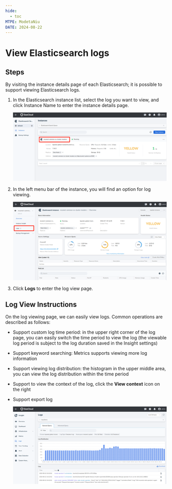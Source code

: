 ```yaml
---
hide:
  - toc
MTPE: ModetaNiu
DATE: 2024-08-22
---
```


# View Elasticsearch logs

## Steps

By visiting the instance details page of each Elasticsearch; it is possible to support viewing Elasticsearch logs.

1. In the Elasticsearch instance list, select the log you want to view, and click Instance Name to enter 
   the instance details page.

    ![Instance](../images/log01.png)

2. In the left menu bar of the instance, you will find an option for log viewing.

    ![Logs](../images/log02.png)

3. Click __Logs__ to enter the log view page.

## Log View Instructions

On the log viewing page, we can easily view logs. Common operations are described as follows:

* Support custom log time period: in the upper right corner of the log page, you can easily switch the time period 
  to view the log (the viewable log period is subject to the log duration saved in the Insight settings)
* Support keyword searching: Metrics supports viewing more log information
* Support viewing log distribution: the histogram in the upper middle area, you can view the log distribution 
  within the time period
* Support to view the context of the log, click the __View context__ icon on the right
* Support export log

    ![Detail](../images/log03.png)